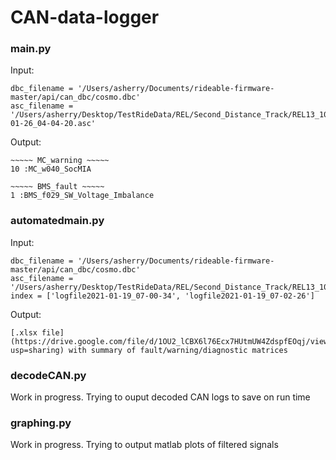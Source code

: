 # CAN-data-logger

### main.py
Input:
```
dbc_filename = '/Users/asherry/Documents/rideable-firmware-master/api/can_dbc/cosmo.dbc'
asc_filename = '/Users/asherry/Desktop/TestRideData/REL/Second_Distance_Track/REL13_100km/logfile2021-01-26_04-04-20.asc'
```
Output:
```
~~~~~ MC_warning ~~~~~
10 :MC_w040_SocMIA

~~~~~ BMS_fault ~~~~~
1 :BMS_f029_SW_Voltage_Imbalance
```

### automatedmain.py
Input:
```
dbc_filename = '/Users/asherry/Documents/rideable-firmware-master/api/can_dbc/cosmo.dbc'
asc_filename = '/Users/asherry/Desktop/TestRideData/REL/Second_Distance_Track/REL13_100km/'
index = ['logfile2021-01-19_07-00-34', 'logfile2021-01-19_07-02-26']
```
Output:
```
[.xlsx file](https://drive.google.com/file/d/1OU2_lCBX6l76Ecx7HUtmUW4ZdspfEOqj/view?usp=sharing) with summary of fault/warning/diagnostic matrices
```

### decodeCAN.py
Work in progress. Trying to ouput decoded CAN logs to save on run time

### graphing.py
Work in progress. Trying to output matlab plots of filtered signals
